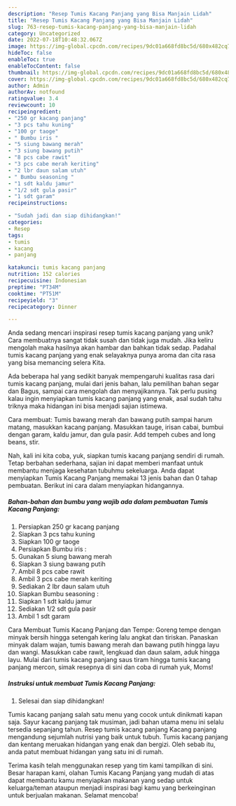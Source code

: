 ```yaml
---
description: "Resep Tumis Kacang Panjang yang Bisa Manjain Lidah"
title: "Resep Tumis Kacang Panjang yang Bisa Manjain Lidah"
slug: 763-resep-tumis-kacang-panjang-yang-bisa-manjain-lidah
category: Uncategorized
date: 2022-07-18T10:48:32.067Z
image: https://img-global.cpcdn.com/recipes/9dc01a668fd8bc5d/680x482cq70/tumis-kacang-panjang-foto-resep-utama.jpg
hideToc: false
enableToc: true
enableTocContent: false
thumbnail: https://img-global.cpcdn.com/recipes/9dc01a668fd8bc5d/680x482cq70/tumis-kacang-panjang-foto-resep-utama.jpg
cover: https://img-global.cpcdn.com/recipes/9dc01a668fd8bc5d/680x482cq70/tumis-kacang-panjang-foto-resep-utama.jpg
author: Admin
authorAv: notfound
ratingvalue: 3.4
reviewcount: 10
recipeingredient:
- "250 gr kacang panjang"
- "3 pcs tahu kuning"
- "100 gr taoge"
- " Bumbu iris "
- "5 siung bawang merah"
- "3 siung bawang putih"
- "8 pcs cabe rawit"
- "3 pcs cabe merah keriting"
- "2 lbr daun salam utuh"
- " Bumbu seasoning "
- "1 sdt kaldu jamur"
- "1/2 sdt gula pasir"
- "1 sdt garam"
recipeinstructions:

- "Sudah jadi dan siap dihidangkan!"
categories:
- Resep
tags:
- tumis
- kacang
- panjang

katakunci: tumis kacang panjang 
nutrition: 152 calories
recipecuisine: Indonesian
preptime: "PT34M"
cooktime: "PT51M"
recipeyield: "3"
recipecategory: Dinner

---
```





Anda sedang mencari inspirasi resep tumis kacang panjang yang unik? Cara membuatnya sangat tidak susah dan tidak juga mudah. Jika keliru mengolah maka hasilnya akan hambar dan bahkan tidak sedap. Padahal tumis kacang panjang yang enak selayaknya punya aroma dan cita rasa yang bisa memancing selera Kita.





Ada beberapa hal yang sedikit banyak mempengaruhi kualitas rasa dari tumis kacang panjang, mulai dari jenis bahan, lalu pemilihan bahan segar dan Bagus, sampai cara mengolah dan menyajikannya. Tak perlu pusing kalau ingin menyiapkan tumis kacang panjang yang enak,      asal sudah tahu triknya maka hidangan ini bisa menjadi sajian istimewa.














Cara membuat: Tumis bawang merah dan bawang putih sampai harum matang, masukkan kacang panjang. Masukkan tauge, irisan cabai, bumbui dengan garam, kaldu jamur, dan gula pasir. Add tempeh cubes and long beans, stir.






Nah, kali ini kita coba, yuk, siapkan tumis kacang panjang sendiri di rumah. Tetap berbahan sederhana, sajian ini dapat memberi manfaat untuk membantu menjaga kesehatan tubuhmu sekeluarga. Anda dapat menyiapkan Tumis Kacang Panjang memakai 13 jenis bahan dan 0 tahap pembuatan. Berikut ini cara dalam menyiapkan hidangannya.

<!--inarticleads1-->

##### Bahan-bahan dan bumbu yang wajib ada dalam pembuatan Tumis Kacang Panjang:

1. Persiapkan 250 gr kacang panjang
1. Siapkan 3 pcs tahu kuning
1. Siapkan 100 gr taoge
1. Persiapkan  Bumbu iris :
1. Gunakan 5 siung bawang merah
1. Siapkan 3 siung bawang putih
1. Ambil 8 pcs cabe rawit
1. Ambil 3 pcs cabe merah keriting
1. Sediakan 2 lbr daun salam utuh
1. Siapkan  Bumbu seasoning :
1. Siapkan 1 sdt kaldu jamur
1. Sediakan 1/2 sdt gula pasir
1. Ambil 1 sdt garam


Cara Membuat Tumis Kacang Panjang dan Tempe: Goreng tempe dengan minyak bersih hingga setengah kering lalu angkat dan tiriskan. Panaskan minyak dalam wajan, tumis bawang merah dan bawang putih hingga layu dan wangi. Masukkan cabe rawit, lengkuad dan daun salam, aduk hingga layu. Mulai dari tumis kacang panjang saus tiram hingga tumis kacang panjang mercon, simak resepnya di sini dan coba di rumah yuk, Moms! 

<!--inarticleads2-->

##### Instruksi untuk membuat Tumis Kacang Panjang:


1. Selesai dan siap dihidangkan!

Tumis kacang panjang salah satu menu yang cocok untuk dinikmati kapan saja. Sayur kacang panjang tak musiman, jadi bahan utama menu ini selalu tersedia sepanjang tahun. Resep tumis kacang panjang Kacang panjang mengandung sejumlah nutrisi yang baik untuk tubuh. Tumis kacang panjang dan kentang meruakan hidangan yang enak dan bergizi. Oleh sebab itu, anda patut membuat hidangan yang satu ini di rumah. 

Terima kasih telah menggunakan resep yang tim kami tampilkan di sini. Besar harapan kami, olahan Tumis Kacang Panjang yang mudah di atas dapat membantu kamu menyiapkan makanan yang sedap untuk keluarga/teman ataupun menjadi inspirasi bagi kamu yang berkeinginan untuk berjualan makanan. Selamat mencoba!
